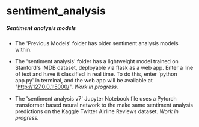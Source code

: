 # sentiment_analysis


##### Sentiment analysis models

+ The 'Previous Models' folder has older sentiment analysis models within. 
 
+ The 'sentiment analysis' folder has a lightweight model trained on Stanford's IMDB dataset, deployable via flask as a web app. Enter a line of text and have it classified in real time. To do this, enter 'python app.py' in terminal, and the web app will be available at "http://127.0.0.1:5000/". *Work in progress.*

+ The 'sentiment analysis v7' Jupyter Notebook file uses a Pytorch transformer based neural network to the make same sentiment analysis predictions on the Kaggle Twitter Airline Reviews dataset. *Work in progress.*
